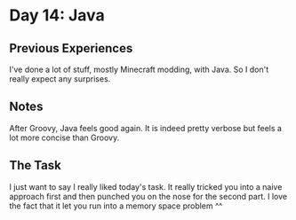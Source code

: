 # Day 14: Java

## Previous Experiences

I've done a lot of stuff, mostly Minecraft modding, with Java.
So I don't really expect any surprises.

## Notes

After Groovy, Java feels good again.
It is indeed pretty verbose but feels a lot more concise than Groovy.

## The Task

I just want to say I really liked today's task.
It really tricked you into a naive approach first and then punched you on the nose for the second part.
I love the fact that it let you run into a memory space problem ^^
